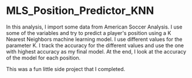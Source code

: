 # MLS_Position_Predictor_KNN

In this analysis, I import some data from American Soccer Analysis. I use some of the variables and try to predict a player's position using a K Nearest Neighbors machine learning model. I use different values for the parameter K. I track the accuracy for the different values and use the one with highest accuracy as my final model. At the end, I look at the accuracy of the model for each position.

This was a fun little side project that I completed.
